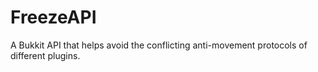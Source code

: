 FreezeAPI
=========

A Bukkit API that helps avoid the conflicting anti-movement protocols of different plugins.
